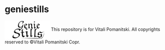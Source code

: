 # geniestills
<img src="https://raw.githubusercontent.com/VitaliPom/geniestills/master/geniestills-logo.png" alt="logo.com" align="center">
This repository is for Vitali Pomanitski. All copyrights reserved to ©Vitali Pomanitski Copr.

